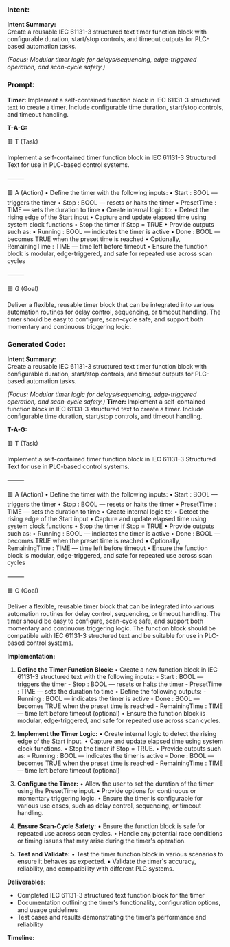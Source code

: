 ### Intent:
**Intent Summary:**  
Create a reusable IEC 61131-3 structured text timer function block with configurable duration, start/stop controls, and timeout outputs for PLC-based automation tasks.  

*(Focus: Modular timer logic for delays/sequencing, edge-triggered operation, and scan-cycle safety.)*

### Prompt:
**Timer:**
Implement a self-contained function block in IEC 61131-3 structured text to create a timer. Include configurable time duration, start/stop controls, and timeout handling.


**T-A-G:**

🟥 T (Task)

Implement a self-contained timer function block in IEC 61131-3 Structured Text for use in PLC-based control systems.

⸻

🟩 A (Action)
	•	Define the timer with the following inputs:
	•	Start : BOOL — triggers the timer
	•	Stop : BOOL — resets or halts the timer
	•	PresetTime : TIME — sets the duration to time
	•	Create internal logic to:
	•	Detect the rising edge of the Start input
	•	Capture and update elapsed time using system clock functions
	•	Stop the timer if Stop = TRUE
	•	Provide outputs such as:
	•	Running : BOOL — indicates the timer is active
	•	Done : BOOL — becomes TRUE when the preset time is reached
	•	Optionally, RemainingTime : TIME — time left before timeout
	•	Ensure the function block is modular, edge-triggered, and safe for repeated use across scan cycles

⸻

🟦 G (Goal)

Deliver a flexible, reusable timer block that can be integrated into various automation routines for delay control, sequencing, or timeout handling. The timer should be easy to configure, scan-cycle safe, and support both momentary and continuous triggering logic.

### Generated Code:
**Intent Summary:**  
Create a reusable IEC 61131-3 structured text timer function block with configurable duration, start/stop controls, and timeout outputs for PLC-based automation tasks.  

*(Focus: Modular timer logic for delays/sequencing, edge-triggered operation, and scan-cycle safety.)*
**Timer:**
Implement a self-contained function block in IEC 61131-3 structured text to create a timer. Include configurable time duration, start/stop controls, and timeout handling.


**T-A-G:**

🟥 T (Task)

Implement a self-contained timer function block in IEC 61131-3 Structured Text for use in PLC-based control systems.

⸻

🟩 A (Action)
	•	Define the timer with the following inputs:
	•	Start : BOOL — triggers the timer
	•	Stop : BOOL — resets or halts the timer
	•	PresetTime : TIME — sets the duration to time
	•	Create internal logic to:
	•	Detect the rising edge of the Start input
	•	Capture and update elapsed time using system clock functions
	•	Stop the timer if Stop = TRUE
	•	Provide outputs such as:
	•	Running : BOOL — indicates the timer is active
	•	Done : BOOL — becomes TRUE when the preset time is reached
	•	Optionally, RemainingTime : TIME — time left before timeout
	•	Ensure the function block is modular, edge-triggered, and safe for repeated use across scan cycles

⸻

🟦 G (Goal)

Deliver a flexible, reusable timer block that can be integrated into various automation routines for delay control, sequencing, or timeout handling. The timer should be easy to configure, scan-cycle safe, and support both momentary and continuous triggering logic. The function block should be compatible with IEC 61131-3 structured text and be suitable for use in PLC-based control systems.

**Implementation:**

1. **Define the Timer Function Block:**
	•	Create a new function block in IEC 61131-3 structured text with the following inputs:
		-	Start : BOOL — triggers the timer
		-	Stop : BOOL — resets or halts the timer
		-	PresetTime : TIME — sets the duration to time
	•	Define the following outputs:
		-	Running : BOOL — indicates the timer is active
		-	Done : BOOL — becomes TRUE when the preset time is reached
		-	RemainingTime : TIME — time left before timeout (optional)
	•	Ensure the function block is modular, edge-triggered, and safe for repeated use across scan cycles.

2. **Implement the Timer Logic:**
	•	Create internal logic to detect the rising edge of the Start input.
	•	Capture and update elapsed time using system clock functions.
	•	Stop the timer if Stop = TRUE.
	•	Provide outputs such as:
		-	Running : BOOL — indicates the timer is active
		-	Done : BOOL — becomes TRUE when the preset time is reached
		-	RemainingTime : TIME — time left before timeout (optional)

3. **Configure the Timer:**
	•	Allow the user to set the duration of the timer using the PresetTime input.
	•	Provide options for continuous or momentary triggering logic.
	•	Ensure the timer is configurable for various use cases, such as delay control, sequencing, or timeout handling.

4. **Ensure Scan-Cycle Safety:**
	•	Ensure the function block is safe for repeated use across scan cycles.
	•	Handle any potential race conditions or timing issues that may arise during the timer's operation.

5. **Test and Validate:**
	•	Test the timer function block in various scenarios to ensure it behaves as expected.
	•	Validate the timer's accuracy, reliability, and compatibility with different PLC systems.

**Deliverables:**

-	Completed IEC 61131-3 structured text function block for the timer
-	Documentation outlining the timer's functionality, configuration options, and usage guidelines
-	Test cases and results demonstrating the timer's performance and reliability

**Timeline:**
